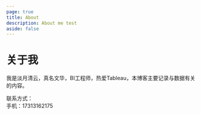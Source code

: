 ```yaml
---
page: true
title: About
description: About me test
aside: false
---
```


# 关于我

我是淡月清云，真名文华，BI工程师，热爱Tableau，本博客主要记录与数据有关的内容。


联系方式：  
手机：17313162175  



